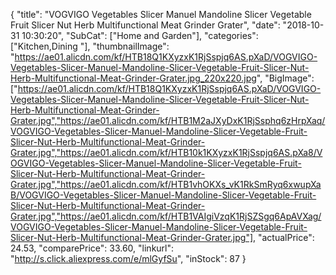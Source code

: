 {
	"title": "VOGVIGO Vegetables Slicer Manuel Mandoline Slicer Vegetable Fruit Slicer Nut Herb Multifunctional Meat Grinder Grater",
	"date": "2018-10-31 10:30:20",
	"SubCat": ["Home and Garden"],
	"categories": ["Kitchen,Dining "],
	"thumbnailImage": "https://ae01.alicdn.com/kf/HTB18Q1KXyzxK1RjSspjq6AS.pXaD/VOGVIGO-Vegetables-Slicer-Manuel-Mandoline-Slicer-Vegetable-Fruit-Slicer-Nut-Herb-Multifunctional-Meat-Grinder-Grater.jpg_220x220.jpg",
	"BigImage": ["https://ae01.alicdn.com/kf/HTB18Q1KXyzxK1RjSspjq6AS.pXaD/VOGVIGO-Vegetables-Slicer-Manuel-Mandoline-Slicer-Vegetable-Fruit-Slicer-Nut-Herb-Multifunctional-Meat-Grinder-Grater.jpg","https://ae01.alicdn.com/kf/HTB1M2aJXyDxK1RjSsphq6zHrpXaq/VOGVIGO-Vegetables-Slicer-Manuel-Mandoline-Slicer-Vegetable-Fruit-Slicer-Nut-Herb-Multifunctional-Meat-Grinder-Grater.jpg","https://ae01.alicdn.com/kf/HTB10k1KXyzxK1RjSspjq6AS.pXa8/VOGVIGO-Vegetables-Slicer-Manuel-Mandoline-Slicer-Vegetable-Fruit-Slicer-Nut-Herb-Multifunctional-Meat-Grinder-Grater.jpg","https://ae01.alicdn.com/kf/HTB1vhOKXs_vK1RkSmRyq6xwupXaB/VOGVIGO-Vegetables-Slicer-Manuel-Mandoline-Slicer-Vegetable-Fruit-Slicer-Nut-Herb-Multifunctional-Meat-Grinder-Grater.jpg","https://ae01.alicdn.com/kf/HTB1VAIgiVzqK1RjSZSgq6ApAVXag/VOGVIGO-Vegetables-Slicer-Manuel-Mandoline-Slicer-Vegetable-Fruit-Slicer-Nut-Herb-Multifunctional-Meat-Grinder-Grater.jpg"],
	"actualPrice": 24.53,
	"comparePrice": 33.60,
	"linkurl": "http://s.click.aliexpress.com/e/mlGyfSu",
	"inStock": 87
}
